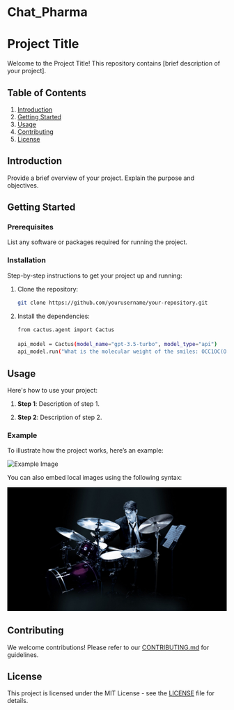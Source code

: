 # Chat_Pharma
# Project Title

Welcome to the Project Title! This repository contains [brief description of your project].

## Table of Contents

1. [Introduction](#introduction)
2. [Getting Started](#getting-started)
3. [Usage](#usage)
4. [Contributing](#contributing)
5. [License](#license)

## Introduction

Provide a brief overview of your project. Explain the purpose and objectives.

## Getting Started

### Prerequisites

List any software or packages required for running the project.

### Installation

Step-by-step instructions to get your project up and running:

1. Clone the repository:
    ```bash
    git clone https://github.com/yourusername/your-repository.git
    ```

2. Install the dependencies:
    ```bash
    from cactus.agent import Cactus

    api_model = Cactus(model_name="gpt-3.5-turbo", model_type="api")
    api_model.run("What is the molecular weight of the smiles: OCC1OC(O)C(C(C1O)O)O")
    ```

## Usage

Here's how to use your project:

1. **Step 1**: Description of step 1.

2. **Step 2**: Description of step 2.

### Example

To illustrate how the project works, here’s an example:

![Example Image](https://www.google.com/url?sa=i&url=https%3A%2F%2Fen.wikipedia.org%2Fwiki%2FSteve_Jobs&psig=AOvVaw3hNFVLmxl9TvJ2isMCwF4M&ust=1724092860272000&source=images&cd=vfe&opi=89978449&ved=0CBQQjRxqFwoTCJjX8MWY_4cDFQAAAAAdAAAAABAE)

You can also embed local images using the following syntax:

![Local Image](./images/img1.jpg)

## Contributing

We welcome contributions! Please refer to our [CONTRIBUTING.md](CONTRIBUTING.md) for guidelines.

## License

This project is licensed under the MIT License - see the [LICENSE](LICENSE) file for details.

